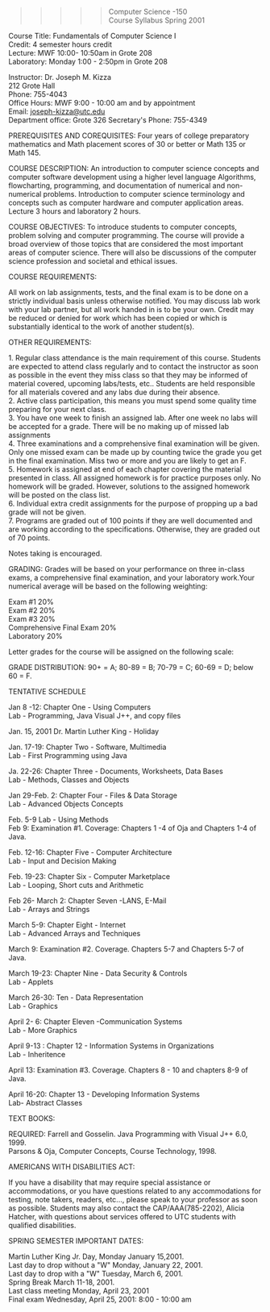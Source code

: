 > > > > > Computer Science -150  
> Course Syllabus Spring 2001

  
Course Title: Fundamentals of Computer Science I  
Credit: 4 semester hours credit  
Lecture: MWF 10:00- 10:50am in Grote 208  
Laboratory: Monday 1:00 - 2:50pm in Grote 208

Instructor: Dr. Joseph M. Kizza  
212 Grote Hall  
Phone: 755-4043  
Office Hours: MWF 9:00 - 10:00 am  and by appointment  
Email: joseph-kizza@utc.edu  
Department office: Grote 326 Secretary's Phone: 755-4349

PREREQUISITES AND COREQUISITES: Four years of college preparatory mathematics
and Math placement scores of 30 or better or Math 135 or Math 145.

COURSE DESCRIPTION: An introduction to computer science concepts and computer
software development using a higher level language Algorithms, flowcharting,
programming, and documentation of numerical and non-numerical problems.
Introduction to computer science terminology and concepts such as computer
hardware and computer application areas. Lecture 3 hours and laboratory 2
hours.

COURSE OBJECTIVES: To introduce students to computer concepts, problem solving
and computer programming. The course will provide a broad overview of those
topics that are considered the most important areas of computer science. There
will also be discussions of the computer science profession and societal and
ethical issues.

COURSE REQUIREMENTS:

All work on lab assignments, tests, and the final exam is to be done on a
strictly individual basis unless otherwise notified. You may discuss lab work
with your lab partner, but all work handed in is to be your own. Credit may be
reduced or denied for work which has been copied or which is substantially
identical to the work of another student(s).

OTHER REQUIREMENTS:

1\. Regular class attendance is the main requirement of this course. Students
are expected to attend class regularly and to contact the instructor as soon
as possible in the event they miss class so that they may be informed of
material covered, upcoming labs/tests, etc.. Students are held responsible for
all materials covered and any labs due during their absence.  
2\. Active class participation, this means you must spend some quality time
preparing for your next class.  
3\. You have one week to finish an assigned lab. After one week no labs will
be accepted for a grade. There will be no making up of missed lab assignments  
4\. Three examinations and a comprehensive final examination will be given.
Only one missed exam can be made up by counting twice the grade you get in the
final examination. Miss two or more and you are likely to get an F.  
5\. Homework is assigned at end of each chapter covering the material
presented in class. All assigned homework is for practice purposes only. No
homework will be graded. However, solutions to the assigned homework will be
posted on the class list.  
6\. Individual extra credit assignments for the purpose of propping up a bad
grade will not be given.  
7\. Programs are graded out of 100 points if they are well documented and are
working according to the specifications. Otherwise, they are graded out of 70
points.

Notes taking is encouraged.

GRADING: Grades will be based on your performance on three in-class exams, a
comprehensive final examination, and your laboratory work.Your numerical
average will be based on the following weighting:

Exam #1 20%  
Exam #2 20%  
Exam #3 20%  
Comprehensive Final Exam 20%  
Laboratory 20%

Letter grades for the course will be assigned on the following scale:

GRADE DISTRIBUTION: 90+ = A; 80-89 = B; 70-79 = C; 60-69 = D; below 60 = F.

TENTATIVE SCHEDULE

Jan 8 -12: Chapter One - Using Computers  
Lab - Programming, Java Visual J++, and copy files

Jan. 15, 2001 Dr. Martin Luther King - Holiday

Jan. 17-19: Chapter Two - Software, Multimedia  
Lab - First Programming using Java

Ja. 22-26: Chapter Three - Documents, Worksheets, Data Bases  
Lab - Methods, Classes and Objects

Jan 29-Feb. 2: Chapter Four - Files & Data Storage  
Lab - Advanced Objects Concepts

Feb. 5-9  Lab - Using Methods  
Feb 9: Examination #1. Coverage: Chapters 1 -4  of Oja and Chapters 1-4 of
Java.

Feb. 12-16: Chapter Five - Computer Architecture  
Lab - Input and Decision Making

Feb. 19-23: Chapter Six - Computer Marketplace  
Lab - Looping, Short cuts and Arithmetic

Feb 26- March 2: Chapter Seven -LANS, E-Mail  
Lab - Arrays and Strings

March 5-9: Chapter Eight - Internet  
Lab - Advanced Arrays and Techniques

March 9: Examination #2. Coverage. Chapters 5-7 and Chapters 5-7 of Java.

March 19-23: Chapter Nine - Data Security & Controls  
Lab - Applets

March 26-30: Ten - Data Representation  
Lab - Graphics

April 2- 6:  Chapter Eleven -Communication Systems  
Lab - More Graphics

April 9-13 : Chapter 12 - Information Systems in Organizations  
Lab - Inheritence

April 13: Examination #3. Coverage. Chapters 8 - 10 and  chapters  8-9 of
Java.

April 16-20: Chapter 13 - Developing Information Systems  
Lab- Abstract Classes

TEXT BOOKS:

REQUIRED: Farrell and Gosselin. Java Programming with Visual J++ 6.0, 1999\.  
                      Parsons & Oja, Computer Concepts, Course Technology, 1998. 

AMERICANS WITH DISABILITIES ACT:

If you have a disability that may require special assistance or
accommodations, or you have questions related to any accommodations for
testing, note takers, readers, etc..., please speak to your professor as soon
as possible. Students may also contact the CAP/AAA(785-2202), Alicia Hatcher,
with questions about services offered to UTC students with qualified
disabilities.

SPRING SEMESTER IMPORTANT DATES:

Martin Luther King Jr. Day, Monday January 15,2001.  
Last day to drop without a "W" Monday, January 22, 2001.  
Last day to drop with a "W" Tuesday, March 6, 2001.  
Spring Break March 11-18, 2001.  
Last class meeting Monday, April 23, 2001  
Final exam Wednesday, April 25, 2001: 8:00 - 10:00 am  
    



